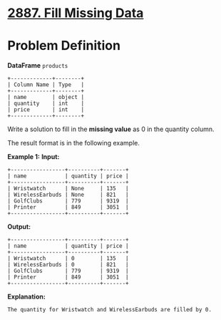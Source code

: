 # [2887. Fill Missing Data](https://leetcode.com/problems/fill-missing-data/description/)

# Problem Definition 

**DataFrame** `products`
```
+-------------+--------+
| Column Name | Type   |
+-------------+--------+
| name        | object |
| quantity    | int    |
| price       | int    |
+-------------+--------+
```
Write a solution to fill in the **missing value** as 0 in the quantity column.

The result format is in the following example.

**Example 1:**
**Input:**
```
+-----------------+----------+-------+
| name            | quantity | price |
+-----------------+----------+-------+
| Wristwatch      | None     | 135   |
| WirelessEarbuds | None     | 821   |
| GolfClubs       | 779      | 9319  |
| Printer         | 849      | 3051  |
+-----------------+----------+-------+
```
**Output:**
```
+-----------------+----------+-------+
| name            | quantity | price |
+-----------------+----------+-------+
| Wristwatch      | 0        | 135   |
| WirelessEarbuds | 0        | 821   |
| GolfClubs       | 779      | 9319  |
| Printer         | 849      | 3051  |
+-----------------+----------+-------+
```
**Explanation:**
```
The quantity for Wristwatch and WirelessEarbuds are filled by 0.
```
